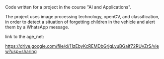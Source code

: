 Code written for a project in the course "AI and Applications".

The project uses image processing technology, openCV, and classification, in order to detect a situation of forgetting children in the vehicle and alert them by a WhatsApp message.


link to the age_net:

https://drive.google.com/file/d/11zEbyKcREMDbGrjqLvuBGaIf72RUvZrS/view?usp=sharing
